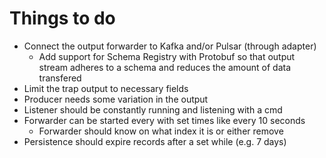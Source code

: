 # Things to do

- Connect the output forwarder to Kafka and/or Pulsar (through adapter)
    - Add support for Schema Registry with Protobuf so that
    output stream adheres to a schema and reduces the amount of data transfered
- Limit the trap output to necessary fields
- Producer needs some variation in the output
- Listener should be constantly running and listening with a cmd
- Forwarder can be started every with set times like every 10 seconds
    - Forwarder should know on what index it is or either remove
- Persistence should expire records after a set while (e.g. 7 days)
